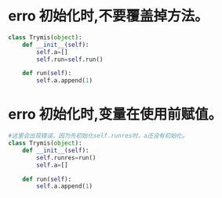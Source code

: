 # erro 初始化时,不要覆盖掉方法。

```python
class Trymis(object):
	def __init__(self):
		self.a=[]
		self.run=self.run()

	def run(self):
		self.a.append(1)
```

# erro 初始化时,变量在使用前赋值。

```python
#这里会出现错误，因为先初始化self.runres时，a还没有初始化。
class Trymis(object):
	def __init__(self):
		self.runres=run()
		self.a=[]

	def run(self):
		self.a.append(1)
```
